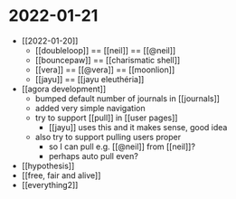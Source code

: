 # 2022-01-21

- [[2022-01-20]]
  - [[doubleloop]] == [[neil]] == [[@neil]]
  - [[bouncepaw]] == [[charismatic shell]]
  - [[vera]] == [[@vera]] == [[moonlion]]
  - [[jayu]] == [[jayu eleuthéria]]
- [[agora development]]
  - bumped default number of journals in [[journals]]
  - added very simple navigation
  - try to support [[pull]] in [[user pages]]
    - [[jayu]] uses this and it makes sense, good idea
  - also try to support pulling users proper
    - so I can pull e.g. [[@neil]] from [[neil]]?
    - perhaps auto pull even?
- [[hypothesis]]
- [[free, fair and alive]]
- [[everything2]]

